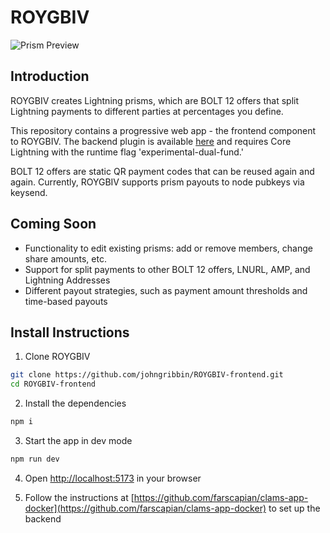 # ROYGBIV

![Prism Preview](https://i.imgur.com/heUckq4.jpg)

## Introduction

ROYGBIV creates Lightning prisms, which are BOLT 12 offers that split Lightning payments to different parties at percentages you define.

This repository contains a progressive web app - the frontend component to ROYGBIV. The backend plugin is available [here](https://github.com/daGoodenough/ROYGBIV-backend) and requires Core Lightning with the runtime flag 'experimental-dual-fund.'

BOLT 12 offers are static QR payment codes that can be reused again and again. Currently, ROYGBIV supports prism payouts to node pubkeys via keysend.

## Coming Soon

- Functionality to edit existing prisms: add or remove members, change share amounts, etc.
- Support for split payments to other BOLT 12 offers, LNURL, AMP, and Lightning Addresses
- Different payout strategies, such as payment amount thresholds and time-based payouts

## Install Instructions

1. Clone ROYGBIV

```bash
git clone https://github.com/johngribbin/ROYGBIV-frontend.git
cd ROYGBIV-frontend
```

2. Install the dependencies

```bash
npm i
```

3. Start the app in dev mode

```bash
npm run dev
```

4. Open [http://localhost:5173](http://localhost:5173) in your browser

5. Follow the instructions at [https://github.com/farscapian/clams-app-docker](https://github.com/farscapian/clams-app-docker) to set up the backend
